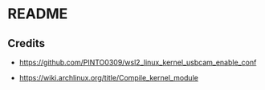 # README

## Credits

* <https://github.com/PINTO0309/wsl2_linux_kernel_usbcam_enable_conf>

* <https://wiki.archlinux.org/title/Compile_kernel_module>
